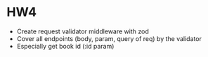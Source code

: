 # HW4

- Create request validator middleware with zod
- Cover all endpoints (body, param, query of req) by the validator
- Especially get book id (:id param)
